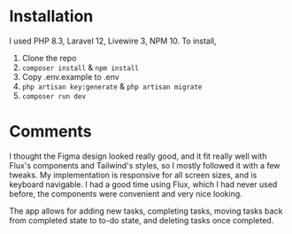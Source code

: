 # Installation

I used PHP 8.3, Laravel 12, Livewire 3, NPM 10. To install,

1. Clone the repo
2. `composer install` & `npm install`
3. Copy .env.example to .env
4. `php artisan key:generate` & `php artisan migrate`
5. `composer run dev`

# Comments

I thought the Figma design looked really good, and it fit really well with Flux's components and Tailwind's styles, so I mostly followed it with a few tweaks. My implementation is responsive for all screen sizes, and is keyboard navigable. I had a good time using Flux, which I had never used before, the components were convenient and very nice looking.

The app allows for adding new tasks, completing tasks, moving tasks back from completed state to to-do state, and deleting tasks once completed.